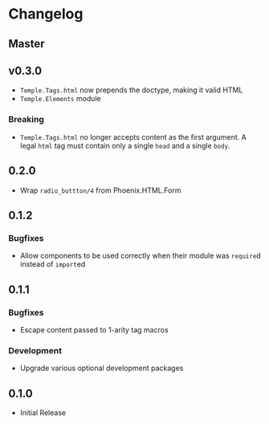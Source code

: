 # Changelog

## Master

## v0.3.0

- `Temple.Tags.html` now prepends the doctype, making it valid HTML
- `Temple.Elements` module

### Breaking

- `Temple.Tags.html` no longer accepts content as the first argument. A legal `html` tag must contain only a single `head` and a single `body`.

## 0.2.0

- Wrap `radio_buttton/4` from Phoenix.HTML.Form

## 0.1.2

### Bugfixes

- Allow components to be used correctly when their module was `require`d instead of `import`ed

## 0.1.1

### Bugfixes

- Escape content passed to 1-arity tag macros

### Development

- Upgrade various optional development packages

## 0.1.0

- Initial Release
